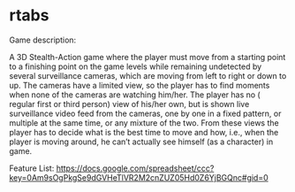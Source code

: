 rtabs
=====
Game description:

A 3D Stealth-Action game where the player must move from a starting point to a finishing point on the game levels while remaining undetected by several surveillance cameras, which are moving from left to right or down to up. The cameras have a limited view, so the player has to find moments when none of the cameras are watching him/her. The player has no ( regular first or third person) view of his/her own, but is shown live surveillance video feed from the cameras, one by one in a fixed pattern, or multiple at the same time, or any mixture of the two. From these views the player has to decide what is the best time to move and how, i.e., when the player is moving around, he can’t actually see himself (as a character) in game. 

Feature List:
https://docs.google.com/spreadsheet/ccc?key=0Am9sOgPkgSe9dGVHeTlVR2M2cnZUZ05Hd0Z6YjBGQnc#gid=0
